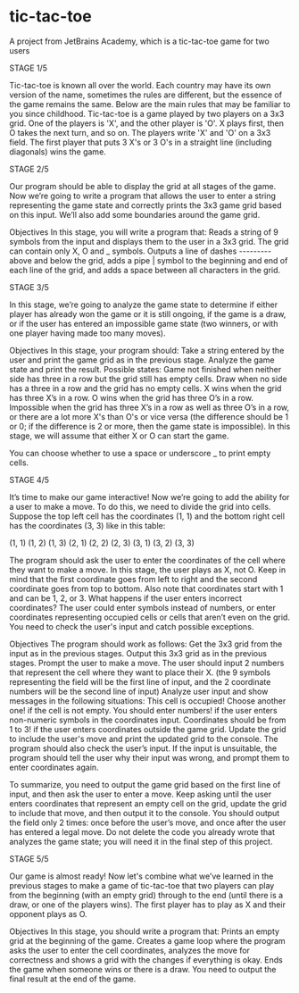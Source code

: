 # tic-tac-toe
A project from JetBrains Academy, which is a tic-tac-toe game for two users

STAGE 1/5

Tic-tac-toe is known all over the world. Each country may have its own version of the name, sometimes the rules are different, but the essence of the game remains the same. Below are the main rules that may be familiar to you since childhood.
Tic-tac-toe is a game played by two players on a 3x3 grid. One of the players is 'X', and the other player is 'O'. X plays first, then O takes the next turn, and so on.
The players write 'X' and 'O' on a 3x3 field.
The first player that puts 3 X's or 3 O's in a straight line (including diagonals) wins the game.

STAGE 2/5

Our program should be able to display the grid at all stages of the game. Now we’re going to write a program that allows the user to enter a string representing the game state and correctly prints the 3x3 game grid based on this input. We’ll also add some boundaries around the game grid.

Objectives
In this stage, you will write a program that:
Reads a string of 9 symbols from the input and displays them to the user in a 3x3 grid. The grid can contain only X, O and _ symbols.
Outputs a line of dashes --------- above and below the grid, adds a pipe | symbol to the beginning and end of each line of the grid, and adds a space between all characters in the grid.

STAGE 3/5

In this stage, we’re going to analyze the game state to determine if either player has already won the game or it is still ongoing, if the game is a draw, or if the user has entered an impossible game state (two winners, or with one player having made too many moves).

Objectives
In this stage, your program should:
Take a string entered by the user and print the game grid as in the previous stage.
Analyze the game state and print the result. Possible states:
Game not finished when neither side has three in a row but the grid still has empty cells.
Draw when no side has a three in a row and the grid has no empty cells.
X wins when the grid has three X’s in a row.
O wins when the grid has three O’s in a row.
Impossible when the grid has three X’s in a row as well as three O’s in a row, or there are a lot more X's than O's or vice versa (the difference should be 1 or 0; if the difference is 2 or more, then the game state is impossible).
In this stage, we will assume that either X or O can start the game.

You can choose whether to use a space or underscore _ to print empty cells.

STAGE 4/5

It’s time to make our game interactive! Now we’re going to add the ability for a user to make a move.
To do this, we need to divide the grid into cells.
Suppose the top left cell has the coordinates (1, 1) and the bottom right cell has the coordinates (3, 3) like in this table:

(1, 1) (1, 2) (1, 3)
(2, 1) (2, 2) (2, 3)
(3, 1) (3, 2) (3, 3)

The program should ask the user to enter the coordinates of the cell where they want to make a move.
In this stage, the user plays as X, not O. Keep in mind that the first coordinate goes from left to right and the second coordinate goes from top to bottom. Also note that coordinates start with 1 and can be 1, 2, or 3.
What happens if the user enters incorrect coordinates? The user could enter symbols instead of numbers, or enter coordinates representing occupied cells or cells that aren’t even on the grid. You need to check the user's input and catch possible exceptions.

Objectives
The program should work as follows:
Get the 3x3 grid from the input as in the previous stages.
Output this 3x3 grid as in the previous stages.
Prompt the user to make a move.
The user should input 2 numbers that represent the cell where they want to place their X. (the 9 symbols representing the field will be the first line of input, and the 2 coordinate numbers will be the second line of input)
Analyze user input and show messages in the following situations:
This cell is occupied! Choose another one! if the cell is not empty.
You should enter numbers! if the user enters non-numeric symbols in the coordinates input.
Coordinates should be from 1 to 3! if the user enters coordinates outside the game grid.
Update the grid to include the user's move and print the updated grid to the console.
The program should also check the user’s input. If the input is unsuitable, the program should tell the user why their input was wrong, and prompt them to enter coordinates again.

To summarize, you need to output the game grid based on the first line of input, and then ask the user to enter a move. Keep asking until the user enters coordinates that represent an empty cell on the grid, update the grid to include that move, and then output it to the console. You should output the field only 2 times: once before the user’s move, and once after the user has entered a legal move.
Do not delete the code you already wrote that analyzes the game state; you will need it in the final step of this project.

STAGE 5/5

Our game is almost ready! Now let's combine what we’ve learned in the previous stages to make a game of tic-tac-toe that two players can play from the beginning (with an empty grid) through to the end (until there is a draw, or one of the players wins).
The first player has to play as X and their opponent plays as O.

Objectives
In this stage, you should write a program that:
Prints an empty grid at the beginning of the game.
Creates a game loop where the program asks the user to enter the cell coordinates, analyzes the move for correctness and shows a grid with the changes if everything is okay.
Ends the game when someone wins or there is a draw.
You need to output the final result at the end of the game.
